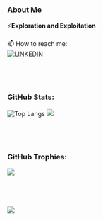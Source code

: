 <!--
**Aytsuu/Aytsuu** is a ✨ _special_ ✨ repository because its `README.md` (this file) appears on your GitHub profile.

Here are some ideas to get you started:

- 🔭 I’m currently working on ...
- 🌱 I’m currently learning ...
- 👯 I’m looking to collaborate on ...
- 🤔 I’m looking for help with ...
- 💬 Ask me about ...
- 📫 How to reach me: ...
- 😄 Pronouns: ...
- ⚡ Fun fact: ...
-->
### About Me
⚡**Exploration and Exploitation**
<br>
<br>
📫 How to reach me: <br>
<a href='https://www.linkedin.com/in/araneta-paolo-65b332336/'>![LINKEDIN](https://img.shields.io/badge/Linkedin-FFFFFF.svg?style=for-the-badge&logo=linkedin&logoColor=1B94EA)</a> 
<br>
#
 <br>


### GitHub Stats: <br>
![Top Langs](https://github-readme-stats.vercel.app/api/top-langs/?username=Aytsuu&theme=radical&langs_count=12&hide_progress=true)
![](https://github-readme-streak-stats.herokuapp.com/?user=Aytsuu&theme=radical&hide_border=false)
#
<br>

### GitHub Trophies: <br>
![](https://github-profile-trophy.vercel.app/?username=Aytsuu&theme=radical&no-frame=false&no-bg=true&margin-w=4)
#
<br>

[![](https://visitcount.itsvg.in/api?id=Aytsuu&label=Profile%20Views&color=10&icon=0&pretty=false)](https://visitcount.itsvg.in)
